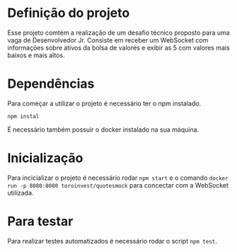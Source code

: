 # Definição do projeto

Esse projeto comtém a realização de um desafio técnico proposto para uma vaga de Desenvolvedor Jr. Consiste em receber um WebSocket com informações sobre ativos da bolsa de valores e exibir as 5 com valores mais baixos e mais altos. 


# Dependências

Para começar a utilizar o projeto é necessário ter o npm instalado.

`npm instal`

É necessário também possuir o docker instalado na sua máquina. 

# Inicialização

Para incicializar o projeto é necessário rodar `npm start` e o comando `docker run -p 8080:8080 toroinvest/quotesmock` para concectar com a WebSocket utilizada.

# Para testar

Para realizar testes automatizados é necessário rodar o script `npm test`.